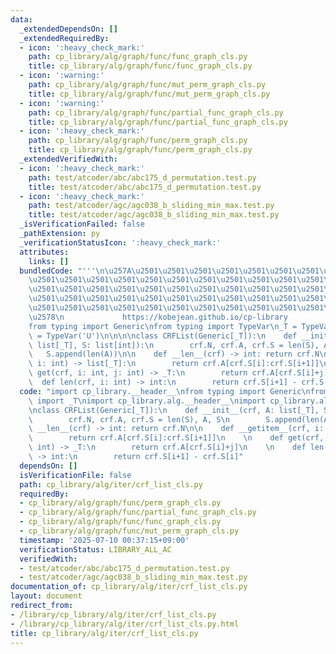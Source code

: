 ```yaml
---
data:
  _extendedDependsOn: []
  _extendedRequiredBy:
  - icon: ':heavy_check_mark:'
    path: cp_library/alg/graph/func/func_graph_cls.py
    title: cp_library/alg/graph/func/func_graph_cls.py
  - icon: ':warning:'
    path: cp_library/alg/graph/func/mut_perm_graph_cls.py
    title: cp_library/alg/graph/func/mut_perm_graph_cls.py
  - icon: ':warning:'
    path: cp_library/alg/graph/func/partial_func_graph_cls.py
    title: cp_library/alg/graph/func/partial_func_graph_cls.py
  - icon: ':heavy_check_mark:'
    path: cp_library/alg/graph/func/perm_graph_cls.py
    title: cp_library/alg/graph/func/perm_graph_cls.py
  _extendedVerifiedWith:
  - icon: ':heavy_check_mark:'
    path: test/atcoder/abc/abc175_d_permutation.test.py
    title: test/atcoder/abc/abc175_d_permutation.test.py
  - icon: ':heavy_check_mark:'
    path: test/atcoder/agc/agc038_b_sliding_min_max.test.py
    title: test/atcoder/agc/agc038_b_sliding_min_max.test.py
  _isVerificationFailed: false
  _pathExtension: py
  _verificationStatusIcon: ':heavy_check_mark:'
  attributes:
    links: []
  bundledCode: "'''\n\u257A\u2501\u2501\u2501\u2501\u2501\u2501\u2501\u2501\u2501\u2501\
    \u2501\u2501\u2501\u2501\u2501\u2501\u2501\u2501\u2501\u2501\u2501\u2501\u2501\
    \u2501\u2501\u2501\u2501\u2501\u2501\u2501\u2501\u2501\u2501\u2501\u2501\u2501\
    \u2501\u2501\u2501\u2501\u2501\u2501\u2501\u2501\u2501\u2501\u2501\u2501\u2501\
    \u2501\u2501\u2501\u2501\u2501\u2501\u2501\u2501\u2501\u2501\u2501\u2501\u2501\
    \u2578\n             https://kobejean.github.io/cp-library               \n'''\n\
    from typing import Generic\nfrom typing import TypeVar\n_T = TypeVar('T')\n_U\
    \ = TypeVar('U')\n\n\n\nclass CRFList(Generic[_T]):\n    def __init__(crf, A:\
    \ list[_T], S: list[int]):\n        crf.N, crf.A, crf.S = len(S), A, S\n     \
    \   S.append(len(A))\n\n    def __len__(crf) -> int: return crf.N\n\n    def __getitem__(crf,\
    \ i: int) -> list[_T]:\n        return crf.A[crf.S[i]:crf.S[i+1]]\n    \n    def\
    \ get(crf, i: int, j: int) -> _T:\n        return crf.A[crf.S[i]+j]\n    \n  \
    \  def len(crf, i: int) -> int:\n        return crf.S[i+1] - crf.S[i]\n"
  code: "import cp_library.__header__\nfrom typing import Generic\nfrom cp_library.misc.typing\
    \ import _T\nimport cp_library.alg.__header__\nimport cp_library.alg.iter.__header__\n\
    \nclass CRFList(Generic[_T]):\n    def __init__(crf, A: list[_T], S: list[int]):\n\
    \        crf.N, crf.A, crf.S = len(S), A, S\n        S.append(len(A))\n\n    def\
    \ __len__(crf) -> int: return crf.N\n\n    def __getitem__(crf, i: int) -> list[_T]:\n\
    \        return crf.A[crf.S[i]:crf.S[i+1]]\n    \n    def get(crf, i: int, j:\
    \ int) -> _T:\n        return crf.A[crf.S[i]+j]\n    \n    def len(crf, i: int)\
    \ -> int:\n        return crf.S[i+1] - crf.S[i]"
  dependsOn: []
  isVerificationFile: false
  path: cp_library/alg/iter/crf_list_cls.py
  requiredBy:
  - cp_library/alg/graph/func/perm_graph_cls.py
  - cp_library/alg/graph/func/partial_func_graph_cls.py
  - cp_library/alg/graph/func/func_graph_cls.py
  - cp_library/alg/graph/func/mut_perm_graph_cls.py
  timestamp: '2025-07-10 00:37:15+09:00'
  verificationStatus: LIBRARY_ALL_AC
  verifiedWith:
  - test/atcoder/abc/abc175_d_permutation.test.py
  - test/atcoder/agc/agc038_b_sliding_min_max.test.py
documentation_of: cp_library/alg/iter/crf_list_cls.py
layout: document
redirect_from:
- /library/cp_library/alg/iter/crf_list_cls.py
- /library/cp_library/alg/iter/crf_list_cls.py.html
title: cp_library/alg/iter/crf_list_cls.py
---
```


